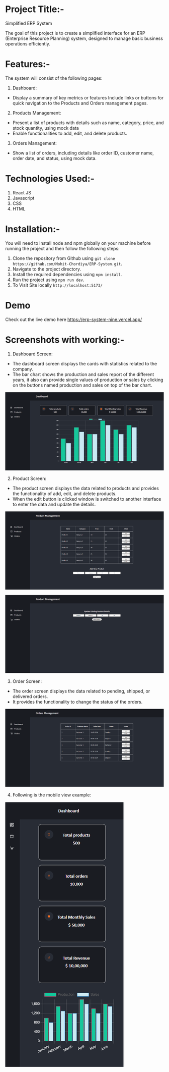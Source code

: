 # Project Title:- 
Simplified ERP System

The goal of this project is to create a simplified interface for an ERP (Enterprise Resource
Planning) system, designed to manage basic business operations efficiently.
# Features:-
The system will consist of the following pages: 
1. Dashboard:
- Display a summary of key metrics or features
Include links or buttons for quick navigation to the Products and Orders
management pages.
2. Products Management:
- Present a list of products with details such as name, category, price, and stock
quantity, using mock data
- Enable functionalities to add, edit, and delete products.
3. Orders Management:
- Show a list of orders, including details like order ID, customer name, order date,
and status, using mock data.

# Technologies Used:-
1. React JS
2. Javascript
3. CSS
4. HTML

# Installation:-
You will need to install node and npm globally on your machine before running the project and then follow the following steps:
1. Clone the repository from Github using `git clone https://github.com/Mohit-Chordiya/ERP-System.git`.
2. Navigate to the project directory.
3. Install the required dependencies using `npm install`.
4. Run the project using `npm run dev`.
5. To Visit Site locally `http://localhost:5173/`

# Demo
Check out the live demo here https://erp-system-nine.vercel.app/

# Screenshots with working:-
1. Dashboard Screen:
- The dashboard screen displays the cards with statistics related to the company.
- The bar chart shows the production and sales report of the different years, it also can provide single values of production or sales by clicking on the buttons named production and sales on top of the bar chart.

![Alt text](src/assets/dashboard_1.png)

2. Product Screen:
- The product screen displays the data related to products and provides the functionality of add, edit, and delete products.
- When the edit button is clicked window is switched to another interface to enter the data and update the details.

![Alt text](src/assets/product_2.png)

![Alt text](src/assets/edit_3.png)

3. Order Screen:
- The order screen displays the data related to pending, shipped, or delivered orders.
- It provides the functionality to change the status of the orders.

![Alt text](src/assets/order_4.png)

4. Following is the mobile view example:

![Alt text](src/assets/mobile_view_5.png)
